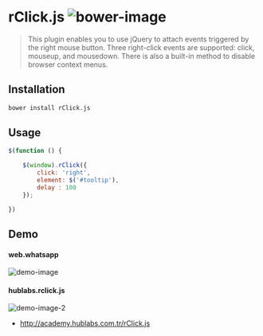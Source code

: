 # rClick.js ![bower-image]

> This plugin enables you to use jQuery to attach events triggered by the right mouse button. Three right-click events are supported: click, mouseup, and mousedown. There is also a built-in method to disable browser context menus.

## Installation

```bash
bower install rClick.js 
```

## Usage


```js
$(function () {

    $(window).rClick({
        click: 'right',
        element: $('#tooltip'),
        delay : 100
    });

})
```

## Demo

#### web.whatsapp
![demo-image]

#### hublabs.rclick.js
![demo-image-2]

- http://academy.hublabs.com.tr/rClick.js

[bower-image]: https://img.shields.io/bower/v/bootstrap.svg
[demo-image]: http://academy.hublabs.com.tr/rClick.js/image/demo-image.png
[demo-image-2]: http://academy.hublabs.com.tr/rClick.js/image/demo-image-2.png

